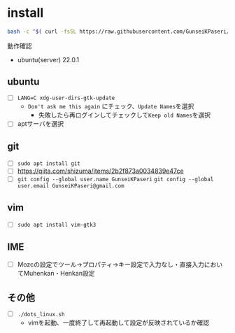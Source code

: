 # install

```sh
bash -c "$( curl -fsSL https://raw.githubusercontent.com/GunseiKPaseri/dotfiles/main/setup.sh )"
```

動作確認

- ubuntu(server) 22.0.1

## ubuntu

- [ ] `LANG=C xdg-user-dirs-gtk-update`
  - `Don't ask me this again` にチェック、`Update Names`を選択
    - 失敗したら再ログインしてチェックして`Keep old Names`を選択
- [ ] aptサーバを選択

## git

- [ ] `sudo apt install git`
- [ ] <https://qiita.com/shizuma/items/2b2f873a0034839e47ce>
- [ ] `git config --global user.name GunseiKPaseri` `git config --global user.email GunseiKPaseri@gmail.com`

## vim

- [ ] `sudo apt install vim-gtk3`

## IME

- [ ] Mozcの設定でツール→プロパティ→キー設定で入力なし・直接入力においてMuhenkan・Henkan設定

## その他

- [ ] `./dots_linux.sh`
  - vimを起動、一度終了して再起動して設定が反映されているか確認
